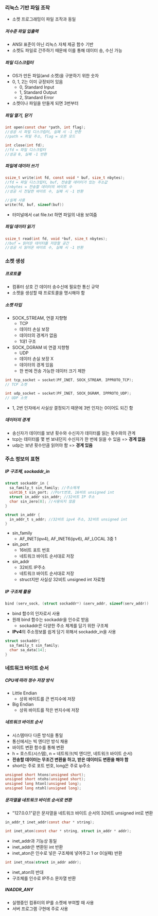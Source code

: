 ### 리눅스 기반 파일 조작

- 소켓 프로그래밍이 파일 조작과 동일

##### 저수준 파일 입출력

- ANSI 표준이 아닌 리눅스 자체 제공 함수 기반
- 소켓도 파일로 간주하기 때문에 이를 통해 데이터 송, 수신 가능

##### 파일 디스크립터

- OS가 만든 파일(and 소켓)을 구분하기 위한 숫자
- 0, 1, 2는 이미 규정되어 있음
  - 0, Standard Input
  - 1, Standard Output
  - 2, Standard Error
- 소켓이나 파일을 만들게 되면 3번부터

##### 파일 열기, 닫기

```c
int open(const char *path, int flag);
//성공 시 파일 디스크립터, 실패 시 -1 반환
//path = 파일 주소, flag = 오픈 모드
```

```c
int close(int fd);
//fd = 파일 디스크립터
//성공 0, 실패 -1 반환
```

##### 파일에 데이터 쓰기

```c
ssize_t write(int fd, const void * buf, size_t nbytes);
//fd = 파일 디스크립터, buf, 전송할 데이터가 있는 주소값
//nbytes = 전송할 데이터의 바이트 수
//성공 시 전달한 바이트 수, 실패 시 -1 반환

//실제 사용
write(fd, buf, sizeof(buf))
```

- 터미널에서 cat file.txt 하면 파일의 내용 보여줌

##### 파일 데이터 읽기

```c
ssize_t read(int fd, void *buf, size_t nbytes);
//buf = 읽어온 데이터를 저장할 공간
//성공 시 읽어온 바이트 수, 실패 시 -1 반환
```

### 소켓 생성

##### 프로토콜

- 컴퓨터 상호 간 데이터 송수신에 필요한 통신 규약
- 소켓을 생성할 때 프로토콜을 명시해야 함

##### 소켓 타입

- SOCK_STREAM, 연결 지향형
  - TCP
  - 데이터 손실 보장
  - 데이터의 경계가 없음
  - 1대1 구조
- SOCK_DGRAM 비 연결 지향형
  - UDP
  - 데이터 손실 보장 X
  - 데이터의 경계 있음
  - 한 번에 전송 가능한 데이터 크기 제한

```c
int tcp_socket = socket(PF_INET, SOCK_STREAM, IPPROTO_TCP);
// TCP 소켓

int udp_socket = socket(PF_INET, SOCK_DGRAM, IPPROTO_UDP);
// UDP 소켓
```

- 1, 2번 인자에서 사실상 결정되기 때문에 3번 인자는 0이어도 되긴 함

##### 데이터의 경계

- 송신자가 데이터를 보낸 횟수와 수신자가 데이터를 읽는 횟수와의 관계
- tcp는 데이터를 몇 번 보내던지 수신자가 한 번에 읽을 수 있음 => **경계 없음**
- udp는 보낸 횟수만큼 읽어야 함 => **경계 있음**

### 주소 정보의 표현

##### IP 구조체, sockaddr_in

```c
struct sockaddr_in {
  sa_family_t sin_family; //주소체계
  uint16_t sin_port; //Port번호, 16비트 unsigned int
  struct in_addr sin_addr; //32비트 IP 주소
  char sin_zero[8]; //사용되지 않음
}

struct in_addr {
  in_addr_t s_addr; //32비트 ipv4 주소, 32비트 unsigned int
}
```

- sin_family
  - AF_INET(ipv4), AF_INET6(ipv6), AF_LOCAL 3중 1
- sin_port
  - 16비트 포트 번호
  - 네트워크 바이트 순서대로 저장
- sin_addr
  - 32비트 IP주소
  - 네트워크 바이트 순서대로 저장
  - struct지만 사실상 32비트 unsigned int 자료형

##### IP 구조체 활용

```c
bind (serv_sock, (struct sockaddr*) &serv_addr, sizeof(serv_addr))
```

- bind 함수의 인자로서 사용
- 원래 bind 함수는 sockaddr을 인수로 받음
  - sockaddr은 다양한 주소 체계를 담기 위한 구조체
- **IPv4**의 주소정보를 쉽게 담기 위해서 sockaddr_in을 사용

```c
struct sockaddr{
  sa_family_t sin_family;
  char sa_data[14];
}
```

### 네트워크 바이트 순서

##### CPU에 따라 정수 저장 방식

- Little Endian
  - 상위 바이트를 큰 번지수에 저장
- Big Endian
  - 상위 바이트를 작은 번지수에 저장

##### 네트워크 바이트 순서

- 시스템마다 다른 방식을 통일
- 통신에서는 빅 엔디안 방식 채용
- 바이트 변환 함수를 통해 변환
- h = 호스트(시스템), n = 네트워크(빅 엔디안, 네트워크 바이트 순서)
- **전송할 데이터는 무조건 변환을 하고, 받은 데이터도 변환을 해야 함**
- short는 주로 포트 번호, long은 주로 ip주소

```c
unsigned short htons(unsigned short);
unsigned short ntohs(unsigned short);
unsigned long htonl(unsigned long);
unsigned long ntohl(unsigned long);
```

##### 문자열을 네트워크 바이트 순서로 변환

- "127.0.0.1"같은 문자열을 네트워크 바이트 순서의 32비트 unsigned int로 변환

```c
in_addr_t inet_addr(const char * string);
```

```c
int inet_aton(const char * string, struct in_addr * addr);
```

- inet_addr과 기능상 동일
- inet_addr은 변환된 int 반환
- inet_aton은 인수로 넣은 구조체에 넣어주고 1 or 0(실패) 반환

```c
int inet_ntoa(struct in_addr addr);
```

- inet_aton의 반대
- 구조체를 인수로 IP주소 문자열 반환

##### INADDR_ANY

- 실행중인 컴퓨터의 IP를 소켓에 부여할 때 사용
- 서버 프로그램 구현에 주로 사용
